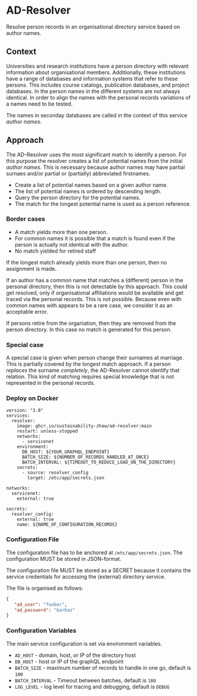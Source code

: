 # AD-Resolver

Resolve person records in an organisational directory service based on author names. 

## Context

Universities and research institutions have a person directory with relevant information about organisational members. Additionally, these institutions have a range of databases and information systems that refer to these persons. This includes course catalogs, publication databases, and project databases. In the person names in the different systems are not always identical. In order to align the names with the personal records variations of a names need to be tested. 

The names in seconday databases are called in the context of this service *author names*.

## Approach

The AD-Resolver uses the most significant match to identify a person. For this purpose the resolver creates a list of potential names from the initial *author names*. This is necessary because author names may have partial surnaes and/or partial or (partially) abbreviated firstnames. 

- Create a list of potential names based on a given author name.
- The list of potential names is ordered by descending length.
- Query the person directory for the potential names. 
- The match for the longest potential name is used as a person reference. 

### Border cases

- A match yields more than one person.
- For common names it is possible that a match is found even if the person is actually not identical with the author. 
- No match yielded for retired staff

If the longest match already yields more than one person, then no assignment is made.

If an author has a common name that matches a (different) person in the personal directory, then this is not detectable by this approach. This could get resolved, only if organisational affiliations would be available and get traced via the personal records. This is not possible. Because even with common names with appears to be a rare case, we consider it as an acceptable error. 

If persons retire from the organiation, then they are removed from the person directory. In this case no match is generated for this person.  

### Special case

A special case is given when person change their surnames at marriage. This is partially covered by the longest match approach. If a person *replaces* the surname *completely*, the AD-Resolver cannot identify that relation. This kind of matching requires special knowledge that is not represented in the personal records.

### Deploy on Docker

```docker
version: "3.8"
services:
  resolver:
    image: ghcr.io/sustainability-zhaw/ad-resolver:main
    restart: unless-stopped
    networks:
      - servicenet
    environment:
      DB_HOST: ${YOUR_GRAPHQL_ENDPOINT}
      BATCH_SIZE: ${NUMBER_OF_RECORDS_HANDLED_AT_ONCE}
      BATCH_INTERVAL: ${TIMEOUT_TO_REDUCE_LOAD_ON_THE_DIRECTORY}
    secrets:
      - source: resolver_config
        target: /etc/app/secrets.json

networks: 
  servicenet: 
    external: true

secrets: 
  resolver_config:
    external: true
    name: ${NAME_OF_CONFIGURATION_RECORDS}
```

### Configuration File

The configuration file has to be anchored at `/etc/app/secrets.json`. The configuration MUST be stored in JSON-format. 

The configuration file MUST be stored as a SECRET because it contains the service credentials for accessing the (external) directory service. 

The file is organised as follows:

```json
{
   "ad_user": "foobar",
   "ad_password": "barbaz"
}
```

### Configuration Variables

The main service configuration is set via environment variables. 

- `AD_HOST` - domain, host, or IP of the directory host
- `DB_HOST` - host or IP of the graphQL endpoint
- `BATCH_SIZE` - maximum number of records to handle in one go, default is `100`
- `BATCH_INTERVAL` - Timeout between batches, default is `180`
- `LOG_LEVEL` - log level for tracing and debugging, default is `DEBUG`
